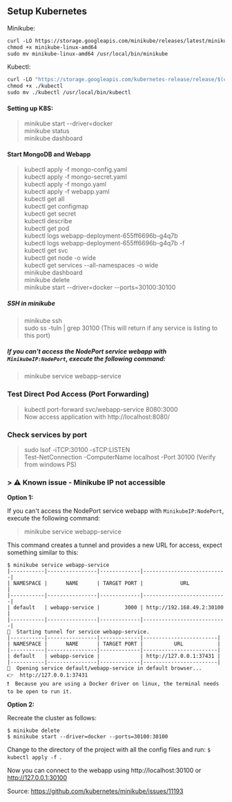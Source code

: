 [//]: # (https://www.youtube.com/watch?v=s_o8dwzRlu4 : 42:00)

## Setup Kubernetes

Minikube:
```dockerfile
curl -LO https://storage.googleapis.com/minikube/releases/latest/minikube-linux-amd64
chmod +x minikube-linux-amd64
sudo mv minikube-linux-amd64 /usr/local/bin/minikube
```

Kubectl:
```dockerfile
curl -LO "https://storage.googleapis.com/kubernetes-release/release/$(curl -s https://storage.googleapis.com/kubernetes-release/release/stable.txt)/bin/linux/amd64/kubectl"
chmod +x ./kubectl
sudo mv ./kubectl /usr/local/bin/kubectl
```

#### Setting up K8S:
> minikube start --driver=docker  
> minikube status  
> minikube dashboard  
> 
#### Start MongoDB and Webapp
> kubectl apply -f mongo-config.yaml  
> kubectl apply -f mongo-secret.yaml  
> kubectl apply -f mongo.yaml  
> kubectl apply -f webapp.yaml  
> kubectl get all  
> kubectl get configmap  
> kubectl get secret  
> kubectl describe <component-type> <component-name>  
> kubectl get pod  
> kubectl logs webapp-deployment-655ff6696b-g4q7b  
> kubectl logs webapp-deployment-655ff6696b-g4q7b -f   
> kubectl get svc  
> kubectl get node -o wide  
> kubectl get services --all-namespaces -o wide  
> minikube dashboard  
> minikube delete  
> minikube start --driver=docker --ports=30100:30100  

##### SSH in minikube
> minikube ssh  
> sudo ss -tuln | grep 30100 (This will return if any service is listing to this port)  


##### If you can't access the NodePort service webapp with `MinikubeIP:NodePort`, execute the following command:
> minikube service webapp-service  
 
### Test Direct Pod Access (Port Forwarding)
> kubectl port-forward svc/webapp-service 8080:3000  
Now access application with http://localhost:8080/  

### Check services by port
> sudo lsof -iTCP:30100 -sTCP:LISTEN  
> Test-NetConnection -ComputerName localhost -Port 30100 (Verify from windows PS)  

### > :warning: **Known issue - Minikube IP not accessible**

**Option 1:**

If you can't access the NodePort service webapp with `MinikubeIP:NodePort`, execute the following command:

> minikube service webapp-service

This command creates a tunnel and provides a new URL for access, expect something similar to this:

```
$ minikube service webapp-service
|-----------|----------------|-------------|---------------------------|
| NAMESPACE |      NAME      | TARGET PORT |            URL            |
|-----------|----------------|-------------|---------------------------|
| default   | webapp-service |        3000 | http://192.168.49.2:30100 |
|-----------|----------------|-------------|---------------------------|
🏃  Starting tunnel for service webapp-service.
|-----------|----------------|-------------|------------------------|
| NAMESPACE |      NAME      | TARGET PORT |          URL           |
|-----------|----------------|-------------|------------------------|
| default   | webapp-service |             | http://127.0.0.1:37431 |
|-----------|----------------|-------------|------------------------|
🎉  Opening service default/webapp-service in default browser...
👉  http://127.0.0.1:37431
❗  Because you are using a Docker driver on linux, the terminal needs to be open to run it.
```



**Option 2:**

Recreate the cluster as follows:
```
$ minikube delete
$ minikube start --driver=docker --ports=30100:30100
```


Change to the directory of the project with all the config files and run:
`$ kubectl apply -f `.

Now you can connect to the webapp using http://localhost:30100 or http://127.0.0.1:30100

Source: https://github.com/kubernetes/minikube/issues/11193

<br />
